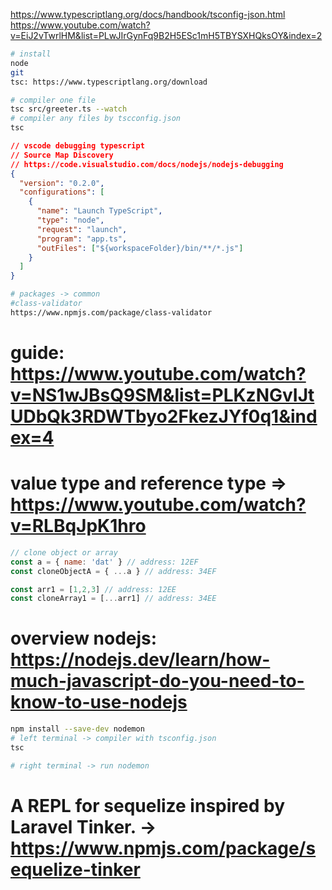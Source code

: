 https://www.typescriptlang.org/docs/handbook/tsconfig-json.html
https://www.youtube.com/watch?v=EiJ2vTwrlHM&list=PLwJIrGynFq9B2H5ESc1mH5TBYSXHQksOY&index=2
```bash
# install
node
git
tsc: https://www.typescriptlang.org/download

# compiler one file
tsc src/greeter.ts --watch
# compiler any files by tscconfig.json
tsc
```
```json
// vscode debugging typescript
// Source Map Discovery
// https://code.visualstudio.com/docs/nodejs/nodejs-debugging
{
  "version": "0.2.0",
  "configurations": [
    {
      "name": "Launch TypeScript",
      "type": "node",
      "request": "launch",
      "program": "app.ts",
      "outFiles": ["${workspaceFolder}/bin/**/*.js"]
    }
  ]
}
```

```bash
# packages -> common
#class-validator
https://www.npmjs.com/package/class-validator
```

# guide: https://www.youtube.com/watch?v=NS1wJBsQ9SM&list=PLKzNGvIJtUDbQk3RDWTbyo2FkezJYf0q1&index=4
# value type and reference type => https://www.youtube.com/watch?v=RLBqJpK1hro

```js
// clone object or array
const a = { name: 'dat' } // address: 12EF
const cloneObjectA = { ...a } // address: 34EF

const arr1 = [1,2,3] // address: 12EE
const cloneArray1 = [...arr1] // address: 34EE
```
# overview nodejs: https://nodejs.dev/learn/how-much-javascript-do-you-need-to-know-to-use-nodejs
```bash
npm install --save-dev nodemon
# left terminal -> compiler with tsconfig.json
tsc

# right terminal -> run nodemon
```

# A REPL for sequelize inspired by Laravel Tinker. -> https://www.npmjs.com/package/sequelize-tinker
```bash

```